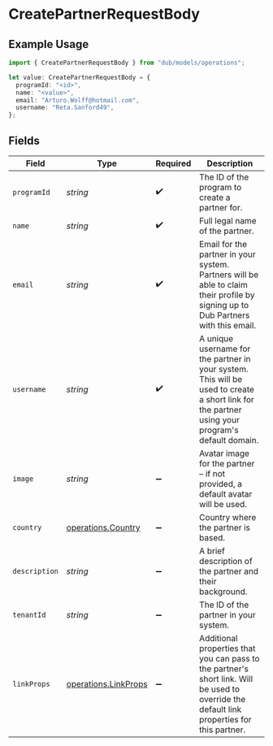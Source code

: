 # CreatePartnerRequestBody

## Example Usage

```typescript
import { CreatePartnerRequestBody } from "dub/models/operations";

let value: CreatePartnerRequestBody = {
  programId: "<id>",
  name: "<value>",
  email: "Arturo.Wolff@hotmail.com",
  username: "Reta.Sanford49",
};
```

## Fields

| Field                                                                                                                                           | Type                                                                                                                                            | Required                                                                                                                                        | Description                                                                                                                                     |
| ----------------------------------------------------------------------------------------------------------------------------------------------- | ----------------------------------------------------------------------------------------------------------------------------------------------- | ----------------------------------------------------------------------------------------------------------------------------------------------- | ----------------------------------------------------------------------------------------------------------------------------------------------- |
| `programId`                                                                                                                                     | *string*                                                                                                                                        | :heavy_check_mark:                                                                                                                              | The ID of the program to create a partner for.                                                                                                  |
| `name`                                                                                                                                          | *string*                                                                                                                                        | :heavy_check_mark:                                                                                                                              | Full legal name of the partner.                                                                                                                 |
| `email`                                                                                                                                         | *string*                                                                                                                                        | :heavy_check_mark:                                                                                                                              | Email for the partner in your system. Partners will be able to claim their profile by signing up to Dub Partners with this email.               |
| `username`                                                                                                                                      | *string*                                                                                                                                        | :heavy_check_mark:                                                                                                                              | A unique username for the partner in your system. This will be used to create a short link for the partner using your program's default domain. |
| `image`                                                                                                                                         | *string*                                                                                                                                        | :heavy_minus_sign:                                                                                                                              | Avatar image for the partner – if not provided, a default avatar will be used.                                                                  |
| `country`                                                                                                                                       | [operations.Country](../../models/operations/country.md)                                                                                        | :heavy_minus_sign:                                                                                                                              | Country where the partner is based.                                                                                                             |
| `description`                                                                                                                                   | *string*                                                                                                                                        | :heavy_minus_sign:                                                                                                                              | A brief description of the partner and their background.                                                                                        |
| `tenantId`                                                                                                                                      | *string*                                                                                                                                        | :heavy_minus_sign:                                                                                                                              | The ID of the partner in your system.                                                                                                           |
| `linkProps`                                                                                                                                     | [operations.LinkProps](../../models/operations/linkprops.md)                                                                                    | :heavy_minus_sign:                                                                                                                              | Additional properties that you can pass to the partner's short link. Will be used to override the default link properties for this partner.     |